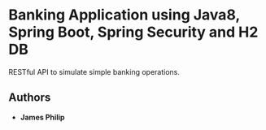 # Banking Application using Java8, Spring Boot, Spring Security and H2 DB

RESTful API to simulate simple banking operations. 

## Authors

* **James Philip**